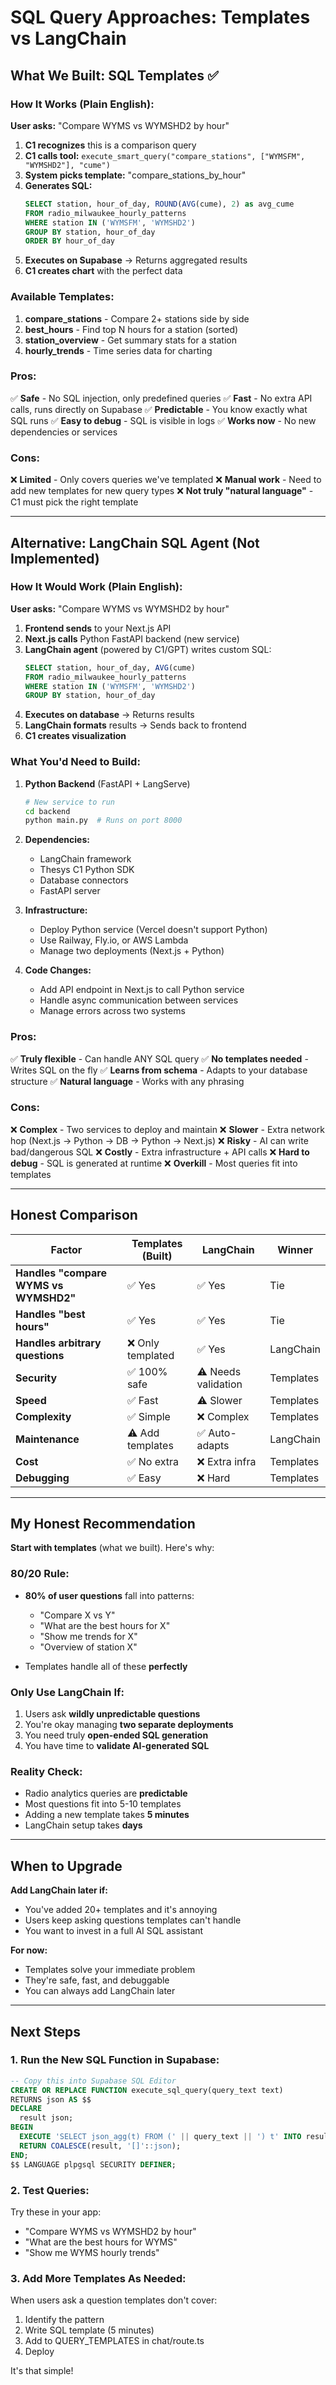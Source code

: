 # SQL Query Approaches: Templates vs LangChain

## What We Built: SQL Templates ✅

### How It Works (Plain English):

**User asks:** "Compare WYMS vs WYMSHD2 by hour"

1. **C1 recognizes** this is a comparison query
2. **C1 calls tool:** `execute_smart_query("compare_stations", ["WYMSFM", "WYMSHD2"], "cume")`
3. **System picks template:** "compare_stations_by_hour"
4. **Generates SQL:**
   ```sql
   SELECT station, hour_of_day, ROUND(AVG(cume), 2) as avg_cume
   FROM radio_milwaukee_hourly_patterns
   WHERE station IN ('WYMSFM', 'WYMSHD2')
   GROUP BY station, hour_of_day
   ORDER BY hour_of_day
   ```
5. **Executes on Supabase** → Returns aggregated results
6. **C1 creates chart** with the perfect data

### Available Templates:

1. **compare_stations** - Compare 2+ stations side by side
2. **best_hours** - Find top N hours for a station (sorted)
3. **station_overview** - Get summary stats for a station
4. **hourly_trends** - Time series data for charting

### Pros:
✅ **Safe** - No SQL injection, only predefined queries
✅ **Fast** - No extra API calls, runs directly on Supabase
✅ **Predictable** - You know exactly what SQL runs
✅ **Easy to debug** - SQL is visible in logs
✅ **Works now** - No new dependencies or services

### Cons:
❌ **Limited** - Only covers queries we've templated
❌ **Manual work** - Need to add new templates for new query types
❌ **Not truly "natural language"** - C1 must pick the right template

---

## Alternative: LangChain SQL Agent (Not Implemented)

### How It Would Work (Plain English):

**User asks:** "Compare WYMS vs WYMSHD2 by hour"

1. **Frontend sends** to your Next.js API
2. **Next.js calls** Python FastAPI backend (new service)
3. **LangChain agent** (powered by C1/GPT) writes custom SQL:
   ```sql
   SELECT station, hour_of_day, AVG(cume)  
   FROM radio_milwaukee_hourly_patterns
   WHERE station IN ('WYMSFM', 'WYMSHD2')
   GROUP BY station, hour_of_day
   ```
4. **Executes on database** → Returns results
5. **LangChain formats** results → Sends back to frontend
6. **C1 creates visualization**

### What You'd Need to Build:

1. **Python Backend** (FastAPI + LangServe)
   ```bash
   # New service to run
   cd backend
   python main.py  # Runs on port 8000
   ```

2. **Dependencies:**
   - LangChain framework
   - Thesys C1 Python SDK
   - Database connectors
   - FastAPI server

3. **Infrastructure:**
   - Deploy Python service (Vercel doesn't support Python)
   - Use Railway, Fly.io, or AWS Lambda
   - Manage two deployments (Next.js + Python)

4. **Code Changes:**
   - Add API endpoint in Next.js to call Python service
   - Handle async communication between services
   - Manage errors across two systems

### Pros:
✅ **Truly flexible** - Can handle ANY SQL query
✅ **No templates needed** - Writes SQL on the fly
✅ **Learns from schema** - Adapts to your database structure
✅ **Natural language** - Works with any phrasing

### Cons:
❌ **Complex** - Two services to deploy and maintain
❌ **Slower** - Extra network hop (Next.js → Python → DB → Python → Next.js)
❌ **Risky** - AI can write bad/dangerous SQL
❌ **Costly** - Extra infrastructure + API calls
❌ **Hard to debug** - SQL is generated at runtime
❌ **Overkill** - Most queries fit into templates

---

## Honest Comparison

| Factor | Templates (Built) | LangChain | Winner |
|--------|------------------|-----------|---------|
| **Handles "compare WYMS vs WYMSHD2"** | ✅ Yes | ✅ Yes | Tie |
| **Handles "best hours"** | ✅ Yes | ✅ Yes | Tie |
| **Handles arbitrary questions** | ❌ Only templated | ✅ Yes | LangChain |
| **Security** | ✅ 100% safe | ⚠️ Needs validation | Templates |
| **Speed** | ✅ Fast | ⚠️ Slower | Templates |
| **Complexity** | ✅ Simple | ❌ Complex | Templates |
| **Maintenance** | ⚠️ Add templates | ✅ Auto-adapts | LangChain |
| **Cost** | ✅ No extra | ❌ Extra infra | Templates |
| **Debugging** | ✅ Easy | ❌ Hard | Templates |

---

## My Honest Recommendation

**Start with templates** (what we built). Here's why:

### 80/20 Rule:
- **80% of user questions** fall into patterns:
  - "Compare X vs Y"
  - "What are the best hours for X"
  - "Show me trends for X"
  - "Overview of station X"
  
- Templates handle all of these **perfectly**

### Only Use LangChain If:
1. Users ask **wildly unpredictable questions**
2. You're okay managing **two separate deployments**
3. You need truly **open-ended SQL generation**
4. You have time to **validate AI-generated SQL**

### Reality Check:
- Radio analytics queries are **predictable**
- Most questions fit into 5-10 templates
- Adding a new template takes **5 minutes**
- LangChain setup takes **days**

---

## When to Upgrade

**Add LangChain later if:**
- You've added 20+ templates and it's annoying
- Users keep asking questions templates can't handle
- You want to invest in a full AI SQL assistant

**For now:**
- Templates solve your immediate problem
- They're safe, fast, and debuggable
- You can always add LangChain later

---

## Next Steps

### 1. Run the New SQL Function in Supabase:

```sql
-- Copy this into Supabase SQL Editor
CREATE OR REPLACE FUNCTION execute_sql_query(query_text text)
RETURNS json AS $$
DECLARE
  result json;
BEGIN
  EXECUTE 'SELECT json_agg(t) FROM (' || query_text || ') t' INTO result;
  RETURN COALESCE(result, '[]'::json);
END;
$$ LANGUAGE plpgsql SECURITY DEFINER;
```

### 2. Test Queries:

Try these in your app:
- "Compare WYMS vs WYMSHD2 by hour"
- "What are the best hours for WYMS"
- "Show me WYMS hourly trends"

### 3. Add More Templates As Needed:

When users ask a question templates don't cover:
1. Identify the pattern
2. Write SQL template (5 minutes)
3. Add to QUERY_TEMPLATES in chat/route.ts
4. Deploy

It's that simple!
